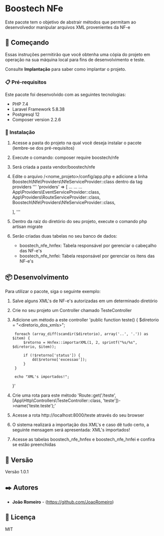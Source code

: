 # Boostech NFe

Este pacote tem o objetivo de abstrair métodos que permitam ao desenvolvedor manipular arquivos XML provenientes da NF-e

## 🚀 Começando

Essas instruções permitirão que você obtenha uma cópia do projeto em operação na sua máquina local para fins de desenvolvimento e teste.

Consulte **Implantação** para saber como implantar o projeto.

### 📋 Pré-requisitos

Este pacote foi desenvolvido com as seguintes tecnologias:
- PHP 7.4
- Laravel Framework 5.8.38
- Postgresql 12
- Composer version 2.2.6

### 🔧 Instalação

1) Acesse a pasta do projeto na qual você deseja instalar o pacote (lembre-se dos pré-requisitos)
2) Execute o comando: composer require boostech/nfe
3) Será criada a pasta vendor/boostech/nfe
4) Edite o arquivo /<nome_projeto>/config/app.php e adicione a linha Boostech\Nfe\Providers\NfeServiceProvider::class dentro da tag providers
    '''
    'providers' => [
        ...
        ...
        ...
        App\Providers\EventServiceProvider::class,
        App\Providers\RouteServiceProvider::class,
        Boostech\Nfe\Providers\NfeServiceProvider::class,

    ],
    '''
5) Dentro da raiz do diretório do seu projeto, execute o comando php artisan migrate
6) Serão criadas duas tabelas no seu banco de dados:
    - boostech_nfe_hnfex: Tabela responsável por gerenciar o cabeçalho das NF-e's
    - boostech_nfe_hnfei: Tabela responsável por gerenciar os itens das NF-e's

## 📦 Desenvolvimento

Para utilizar o pacote, siga o seguinte exemplo:

1) Salve alguns XML's de NF-e's autorizadas em um determinado diretório
2) Crie no seu projeto um Controller chamado TesteController
3) Adicione um método a este controller
    'public function teste()
    {
        $diretorio = "<diretorio_dos_xmls>";

        foreach (array_diff(scandir($diretorio), array('..', '.')) as $item) {
            $retorno = Hnfex::importarXML(1, 2, sprintf("%s/%s", $diretorio, $item));

            if (!$retorno['status']) {
                dd($retorno['excessao']);
            }
        }

        echo "XML's importados!";
    }'

4) Crie uma rota para este método
    'Route::get('/teste', [App\Http\Controllers\TesteController::class, 'teste'])->name('teste.teste');'
5) Acesse a rota http://localhost:8000/teste através do seu browser
6) O sistema realizará a importação dos XML's e caso dê tudo certo, a seguinte mensagem será apresentada: XML's importados!
7) Acesse as tabelas boostech_nfe_hnfex e boostech_nfe_hnfei e confira se estão preenchidas

## 📌 Versão

Versão 1.0.1

## ✒️ Autores

* **João Romeiro** - (https://github.com/JoaoRomeiro)

## 📄 Licença

MIT
